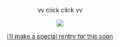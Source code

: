 <p align="center">
vv click click vv
</p>
<p align="center">
  <a href="https://rentry.co/holyspawn"> <img src="https://files.catbox.moe/b4bfli.jpeg">
</p>
<p align="center">
 i'll make a special rentry for this soon
</p>
